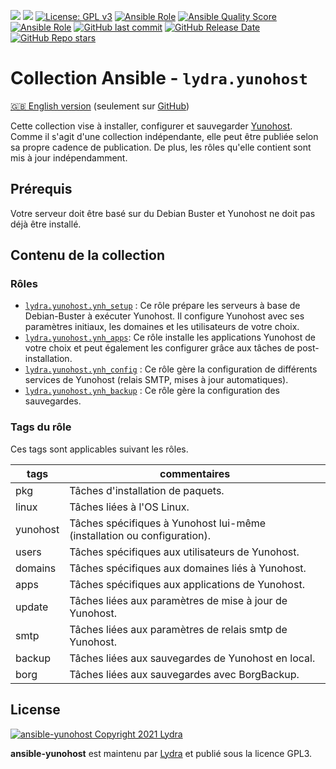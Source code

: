 [![](https://img.shields.io/liberapay/receives/cchaudier.svg?logo=liberapay)](https://liberapay.com/cchaudier/donate)
[![](https://lab.frogg.it/lydra/yunohost/ansible-yunohost/badges/main/pipeline.svg)](https://lab.frogg.it/lydra/yunohost/ansible-yunohost/-/pipelines)
[![License: GPL v3](https://img.shields.io/badge/License-GPL%20v3-blue.svg)](http://www.gnu.org/licenses/gpl-3.0)
[![Ansible Role](https://img.shields.io/ansible/role/56544)](https://galaxy.ansible.com/lydra/yunohost)
[![Ansible Quality Score](https://img.shields.io/ansible/quality/56544)](https://galaxy.ansible.com/lydra/yunohost)
[![Ansible Role](https://img.shields.io/ansible/role/d/56544)](https://galaxy.ansible.com/lydra/yunohost)
[![GitHub last commit](https://img.shields.io/github/last-commit/LydraFr/ansible-yunohost)](https://github.com/LydraFr/ansible-yunohost)
[![GitHub Release Date](https://img.shields.io/github/release-date/LydraFr/ansible-yunohost)](https://github.com/LydraFr/ansible-yunohost)
[![GitHub Repo stars](https://img.shields.io/github/stars/LydraFr/ansible-yunohost?style=social)](https://github.com/LydraFr/ansible-yunohost)

# Collection Ansible - `lydra.yunohost`

[🇬🇧 English version](README.md) (seulement sur [GitHub](https://github.com/LydraFr/ansible-yunohost/blob/main/README.md))

Cette collection vise à installer, configurer et sauvegarder [Yunohost](https://yunohost.org/#/).
Comme il s'agit d'une collection indépendante, elle peut être publiée selon sa propre cadence de publication. De plus, les rôles qu'elle contient sont mis à jour indépendamment.

## Prérequis

Votre serveur doit être basé sur du Debian Buster et Yunohost ne doit pas déjà être installé.

## Contenu de la collection

### Rôles

- [`lydra.yunohost.ynh_setup`](roles/ynh_setup/README-FR.md) : Ce rôle prépare les serveurs à base de Debian-Buster à exécuter Yunohost. Il configure Yunohost avec ses paramètres initiaux, les domaines et les utilisateurs de votre choix.
- [`lydra.yunohost.ynh_apps`](roles/ynh_apps/README-FR.md): Ce rôle installe les applications Yunohost de votre choix et peut également les configurer grâce aux tâches de post-installation.
- [`lydra.yunohost.ynh_config`](roles/ynh_config/README-FR.md) : Ce rôle gère la configuration de différents services de Yunohost (relais SMTP, mises à jour automatiques).
- [`lydra.yunohost.ynh_backup`](roles/ynh_backup/README-FR.md) : Ce rôle gère la configuration des sauvegardes.

### Tags du rôle

Ces tags sont applicables suivant les rôles.

|tags|commentaires|
|----|-------|
|pkg|Tâches d'installation de paquets.|
|linux|Tâches liées à l'OS Linux.|
|yunohost|Tâches spécifiques à Yunohost lui-même (installation ou configuration).|
|users|Tâches spécifiques aux utilisateurs de Yunohost.|
|domains|Tâches spécifiques aux domaines liés à Yunohost.|
|apps|Tâches spécifiques aux applications de Yunohost.|
|update|Tâches liées aux paramètres de mise à jour de Yunohost.|
|smtp|Tâches liées aux paramètres de relais smtp de Yunohost.|
|backup|Tâches liées aux sauvegardes de Yunohost en local.|
|borg|Tâches liées aux sauvegardes avec BorgBackup.|

## License

[![ansible-yunohost Copyright 2021 Lydra](https://www.gnu.org/graphics/gplv3-with-text-136x68.png)](https://choosealicense.com/licenses/gpl-3.0/)

**ansible-yunohost** est maintenu par [Lydra](https://lydra.fr/) et publié sous la licence GPL3.
